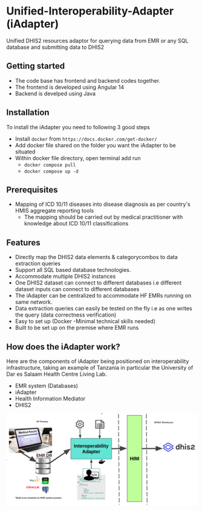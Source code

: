 # Unified-Interoperability-Adapter (iAdapter)
Unified DHIS2 resources adaptor for querying data from EMR or any SQL database and submitting data to DHIS2

## Getting started
- The code base has frontend and backend codes together.
- The frontend is developed using Angular 14
- Backend is develped using Java

## Installation
To install the iAdapter you need to following 3 good steps
- Install ```docker``` from ```https://docs.docker.com/get-docker/```
- Add docker file shared on the folder you want the iAdapter to be situated
- Within docker file directory, open terminal add run
  - ```docker compose pull```
  - ```docker compose up -d```

## Prerequisites
 - Mapping of ICD 10/11 diseases into disease diagnosis as per country's HMIS aggregate reporting tools
    - The mapping should be carried out by medical practitioner with knowledge about ICD 10/11 classifications

## Features
- Directly map the DHIS2 data elements & categorycombos to data extraction queries
- Support all SQL based database technologies.
- Accommodate multiple DHIS2 instances
- One DHIS2 dataset can connect to different databases i.e different dataset inputs can connect to different databases
- The iAdapter can be centralized to accommodate HF EMRs running on same network.
- Data extraction queries can easily be tested on the fly i.e as one writes the query (data correctness verification)
- Easy to set up (Docker -Minimal technical skills needed)
- Built to be set up on the premise where EMR runs

## How does the iAdapter work?
Here are the components of iAdapter being positioned on interoperability infrastructure, taking an example of Tanzania in particular the University of Dar es Salaam Health Centre Living Lab.
  - EMR system (Databases)
  - iAdapter
  - Health Information Mediator
  - DHIS2
  
<img src="https://github.com/udsm-dhis2-lab/unified-interoperability-adapter/blob/develop/ui/src/assets/images/unified_adapter_image.png" />
